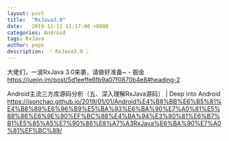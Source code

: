 ```yaml
---
layout: post
title:  "RxJava3.0"
date:   2019-11-11 11:17:00 +0800
categories: Android
tags: RxJava
author: pepe
description: 『 RxJava3.0 』
---
```




大佬们，一波RxJava 3.0来袭，请做好准备~ - 掘金
https://juejin.im/post/5d1eeffe6fb9a07f0870b4e8#heading-2

Android主流三方库源码分析（五、深入理解RxJava源码） | Deep into Android
https://jsonchao.github.io/2019/01/01/Android%E4%B8%BB%E6%B5%81%E4%B8%89%E6%96%B9%E5%BA%93%E6%BA%90%E7%A0%81%E5%88%86%E6%9E%90%EF%BC%88%E4%BA%94%E3%80%81%E6%B7%B1%E5%85%A5%E7%90%86%E8%A7%A3RxJava%E6%BA%90%E7%A0%81%EF%BC%89/